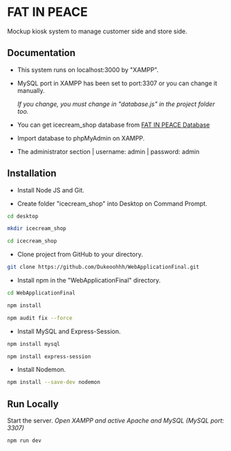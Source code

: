 
# FAT IN PEACE

Mockup kiosk system to manage customer side and store side.

## Documentation

- This system runs on localhost:3000 by "XAMPP".

- MySQL port in XAMPP has been set to port:3307 or you can change it manually.

  *If you change, you must change in "database.js" in the project folder too.*

- You can get icecream_shop database from [FAT IN PEACE Database](https://github.com/Dukeoohhh/WebApplicationFinal_Database.git)

- Import database to phpMyAdmin on XAMPP.

- The administrator section | username: admin | password: admin

## Installation

- Install Node JS and Git.

- Create folder "icecream_shop" into Desktop on Command Prompt.

```bash
cd desktop

mkdir icecream_shop

cd icecream_shop
```

- Clone project from GitHub to your directory.

```bash
git clone https://github.com/Dukeoohhh/WebApplicationFinal.git
```

- Install npm in the "WebApplicationFinal" directory.

```bash
cd WebApplicationFinal

npm install

npm audit fix --force
```

- Install MySQL and Express-Session.

```bash
npm install mysql

npm install express-session
```

- Install Nodemon.

```bash
npm install --save-dev nodemon
```


## Run Locally

Start the server. *Open XAMPP and active Apache and MySQL (MySQL port: 3307)*

```bash
npm run dev
```
